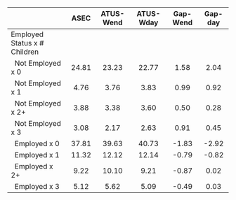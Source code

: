 
|                      |         ASEC |    ATUS-Wend |    ATUS-Wday |     Gap-Wend |      Gap-day |
| -------------------- | :----------: | :----------: | :----------: | :----------: | :----------: |
| Employed Status x # Children |              |              |              |              |              |
| &nbsp;&nbsp;Not Employed x 0 |        24.81 |        23.23 |        22.77 |         1.58 |         2.04 |
| &nbsp;&nbsp;Not Employed x 1 |         4.76 |         3.76 |         3.83 |         0.99 |         0.92 |
| &nbsp;&nbsp;Not Employed x 2+ |         3.88 |         3.38 |         3.60 |         0.50 |         0.28 |
| &nbsp;&nbsp;Not Employed x 3 |         3.08 |         2.17 |         2.63 |         0.91 |         0.45 |
| &nbsp;&nbsp;Employed x 0 |        37.81 |        39.63 |        40.73 |        -1.83 |        -2.92 |
| &nbsp;&nbsp;Employed x 1 |        11.32 |        12.12 |        12.14 |        -0.79 |        -0.82 |
| &nbsp;&nbsp;Employed x 2+ |         9.22 |        10.10 |         9.21 |        -0.87 |         0.02 |
| &nbsp;&nbsp;Employed x 3 |         5.12 |         5.62 |         5.09 |        -0.49 |         0.03 |

